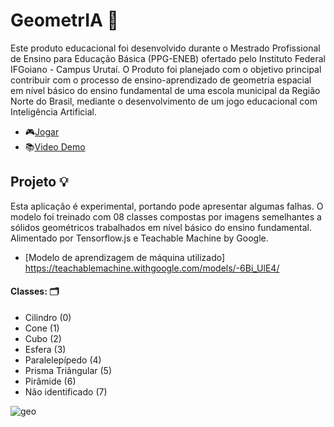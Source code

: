 # GeometrIA 🤖

Este produto educacional foi desenvolvido durante o Mestrado Profissional de Ensino para Educação Básica (PPG-ENEB) ofertado pelo Instituto Federal IFGoiano - Campus Urutaí. O Produto foi planejado com o objetivo principal contribuir com o processo de ensino-aprendizado de geometria espacial em nível básico do ensino fundamental de uma escola municipal da Região Norte do Brasil, mediante o desenvolvimento de um jogo educacional com Inteligência Artificial.

- 🎮[Jogar](https://claudianycs.github.io/GeometrIA/)
- 📚[Video Demo](https://www.youtube.com/watch?v=6poEnjJL0jI)
  
## Projeto 💡

Esta aplicação é experimental, portando pode apresentar algumas falhas. O modelo foi treinado com 08 classes compostas por imagens semelhantes a sólidos geométricos trabalhados em nível básico do ensino fundamental. Alimentado por Tensorflow.js e Teachable Machine by Google.

- [Modelo de aprendizagem de máquina utilizado] https://teachablemachine.withgoogle.com/models/-6Bi_UlE4/

#### Classes: 🗂
 - Cilindro (0)
 - Cone (1)
 - Cubo (2)
 - Esfera (3)
 - Paralelepípedo (4)
 - Prisma Triângular (5)
 - Pirâmide (6)
 - Não identificado (7)


![geo](https://user-images.githubusercontent.com/65419184/190917404-08be5104-7b87-4574-b1c9-6ffa224a1a58.png)
